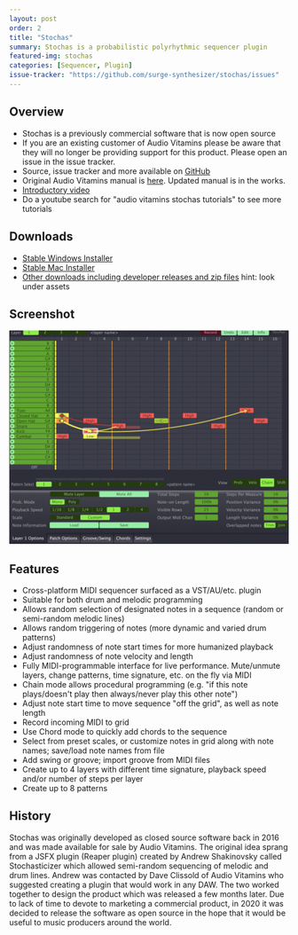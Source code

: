 ```yaml
---
layout: post
order: 2
title: "Stochas"
summary: Stochas is a probabilistic polyrhythmic sequencer plugin
featured-img: stochas
categories: [Sequencer, Plugin]
issue-tracker: "https://github.com/surge-synthesizer/stochas/issues"
---
```


## Overview
- Stochas is a previously commercial software that is now open source
- If you are an existing customer of Audio Vitamins please be aware that they will no longer be providing support for this product. Please open an issue in the issue tracker.
- Source, issue tracker and more available on [GitHub](https://github.com/surge-synthesizer/stochas)
- Original Audio Vitamins manual is [here](/assets/manuals/stochas_av.pdf). Updated manual is in the works.
- [Introductory video](https://www.youtube.com/watch?v=PRXUt9Q9EB0)
- Do a youtube search for "audio vitamins stochas tutorials" to see more tutorials

## Downloads
- [Stable Windows Installer](https://github.com/surge-synthesizer/stochas/releases/download/release_dl/stochas_windows_installer.exe)
- [Stable Mac Installer](https://github.com/surge-synthesizer/stochas/releases/download/release_dl/stochas-mac-installer.dmg)
- [Other downloads including developer releases and zip files](https://github.com/surge-synthesizer/stochas/releases) hint: look under assets

## Screenshot
![Stochas screenshot](/assets/img/stochas_screenshot.png)

## Features
- Cross-platform MIDI sequencer surfaced as a VST/AU/etc. plugin
- Suitable for both drum and melodic programming
- Allows random selection of designated notes in a sequence (random or semi-random melodic lines)
- Allows random triggering of notes (more dynamic and varied drum patterns)
- Adjust randomness of note start times for more humanized playback
- Adjust randomness of note velocity and length
- Fully MIDI-programmable interface for live performance. Mute/unmute layers, change patterns, time signature, etc. on the fly via MIDI
- Chain mode allows procedural programming (e.g. "if this note plays/doesn't play then always/never play this other note")
- Adjust note start time to move sequence "off the grid", as well as note length
- Record incoming MIDI to grid
- Use Chord mode to quickly add chords to the sequence
- Select from preset scales, or customize notes in grid along with note names; save/load note names from file
- Add swing or groove; import groove from MIDI files
- Create up to 4 layers with different time signature, playback speed and/or number of steps per layer
- Create up to 8 patterns

## History
Stochas was originally developed as closed source software back in 2016 and was made available for sale by Audio Vitamins. The original idea sprang from a JSFX plugin (Reaper plugin) created by Andrew Shakinovsky called Stochasticizer which allowed semi-random sequencing of melodic and drum lines. Andrew was contacted by Dave Clissold of Audio Vitamins who suggested creating a plugin that would work in any DAW. The two worked together to design the product which was released a few months later. Due to lack of time to devote to marketing a commercial product, in 2020 it was decided to release the software as open source in the hope that it would be useful to music producers around the world.



